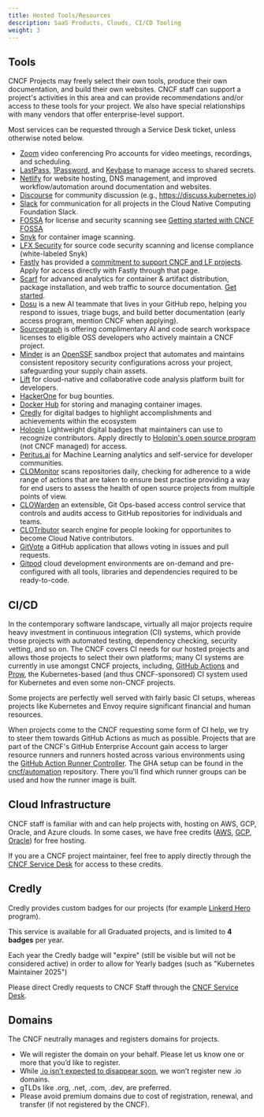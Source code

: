 ```yaml
---
title: Hosted Tools/Resources
description: SaaS Products, Clouds, CI/CD Tooling
weight: 3
---
```


## Tools

CNCF Projects may freely select their own tools, produce their own documentation, and build their own websites. CNCF staff can support a project's activities in this area and can provide recommendations and/or access to these tools for your project. We also have special relationships with many vendors that offer enterprise-level support.

Most services can be requested through a Service Desk ticket, unless otherwise noted below.

- [Zoom](https://zoom.us/) video conferencing Pro accounts for video meetings, recordings, and scheduling.
- [LastPass](https://www.lastpass.com/), [1Password](https://github.com/1Password/1password-teams-open-source), and [Keybase](https://keybase.io) to manage access to shared secrets.
- [Netlify](https://netlify.com) for website hosting, DNS management, and improved workflow/automation around documentation and websites.
- [Discourse](https://www.discourse.org/) for community discussion (e.g., <https://discuss.kubernetes.io>)
- [Slack](https://slack.com) for communication for all projects in the Cloud Native Computing Foundation Slack.
- [FOSSA](https://fossa.io) for license and security scanning see [Getting started with CNCF FOSSA](./fossa-getting-started.md)
- [Snyk](https://snyk.io) for container image scanning.
- [LFX Security](https://lfx.linuxfoundation.org/tools/security/) for source code security scanning and license compliance (white-labeled Snyk)
- [Fastly](https://www.fastly.com/) has provided a [commitment to support CNCF and LF projects](https://www.fastly.com/blog/fast-forward-were-here-for-the-maintainers/). Apply for access directly with Fastly through that page.
- [Scarf](https://scarf.sh) for advanced analytics for container & artifact distribution, package installation, and web traffic to source documentation. [Get started](https://docs.scarf.sh/quick-start/).
- [Dosu](https://dosu.dev/) is a new AI teammate that lives in your GitHub repo, helping you respond to issues, triage bugs, and build better documentation (early access program, mention CNCF when applying).
- [Sourcegraph](https://sourcegraph.com/supporting-the-cncf) is offering complimentary AI and code search workspace licenses to eligible OSS developers who actively maintain a CNCF project.
- [Minder](https://github.com/mindersec) is an [OpenSSF](https://openssf.org/) sandbox project that automates and maintains consistent repository security configurations across your project, safeguarding your supply chain assets.
- [Lift](https://www.sonatype.com/products/sonatype-lift/) for cloud-native and collaborative code analysis platform built for developers.
- [HackerOne](https://www.hackerone.com) for bug bounties.
- [Docker Hub](https://hub.docker.com/) for storing and managing container images.
- [Credly](#credly) for digital badges to highlight accomplishments and achievements within the ecosystem
- [Holopin](https://www.holopin.io/) Lightweight digital badges that maintainers can use to recognize contributors. Apply directly to [Holopin's open source program](https://www.holopin.io/opensource) (not CNCF managed) for access.
- [Peritus.ai](https://peritus.ai/) for Machine Learning analytics and self-service for developer communities.
- [CLOMonitor](https://clomonitor.io) scans repositories daily, checking for adherence to a wide range of actions that are taken to ensure best practise providing a way for end users to assess the health of open source projects from multiple points of view.
- [CLOWarden](https://clowarden.io) an extensible, Git Ops-based access control service that controls and audits access to GitHub repositories for individuals and teams.
- [CLOTributor](https://clotributor.dev/) search engine for people looking for opportunites to become Cloud Native contributors.
- [GitVote](https://github.com/cncf/gitvote) a GitHub application that allows voting in issues and pull requests.
- [Gitpod](https://www.gitpod.io/) cloud development environments are on-demand and pre-configured with all tools, libraries and dependencies required to be ready-to-code.


## CI/CD

In the contemporary software landscape, virtually all major projects require heavy investment in continuous integration (CI) systems, which provide those projects with automated testing, dependency checking, security vetting, and so on. The CNCF covers CI needs for our hosted projects and allows those projects to select their own platforms; many CI systems are currently in use amongst CNCF projects, including, [GitHub Actions](https://github.com/features/actions) and [Prow](https://github.com/kubernetes/test-infra/tree/master/prow), the Kubernetes-based (and thus CNCF-sponsored) CI system used for Kubernetes and even some non-CNCF projects.

Some projects are perfectly well served with fairly basic CI setups, whereas projects like Kubernetes and Envoy require significant financial and human resources.

When projects come to the CNCF requesting some form of CI help, we try to steer them towards GitHub Actions as much as possible. Projects that are part of the CNCF's GitHub Enterprise Account gain access to larger resource runners and runners hosted across various environments using the [GitHub Action Runner Controller](https://github.com/actions/actions-runner-controller). The GHA setup can be found in the [cncf/automation](https://github.com/cncf/automation/tree/main/ci/) repository. There you'll find which runner groups can be used and how the runner image is built.


## Cloud Infrastructure

CNCF staff is familiar with and can help projects with, hosting on AWS, GCP, Oracle, and Azure clouds. In some cases, we have free credits ([AWS](https://www.cncf.io/announcement/2019/11/19/cloud-native-computing-foundation-receives-200000-in-credits-from-amazon-web-services-aws/), [GCP](https://www.cncf.io/google-cloud-recommits-3m-to-kubernetes/), [Oracle](https://www.cncf.io/blog/2024/02/02/oracle-oci-credits-are-now-available-to-cncf-projects-here-is-what-you-need-to-know/)) for free hosting.

If you are a CNCF project maintainer, feel free to apply directly through the [CNCF Service Desk](http://servicedesk.cncf.io) for access to these credits.

## Credly

Credly provides custom badges for our projects (for example [Linkerd Hero](https://www.youracclaim.com/badges/538d249f-ec6d-4c5c-93f4-44d7c5596b36/twitter) program).

This service is available for all Graduated projects, and is limited to **4 badges** per year.

Each year the Credly badge will "expire" (still be visible but will not be considered active) in order to allow for Yearly badges (such as "Kubernetes Maintainer 2025")

Please direct Credly requests to CNCF Staff through the [CNCF Service Desk](http://servicedesk.cncf.io).

## Domains

The CNCF neutrally manages and registers domains for projects.

- We will register the domain on your behalf. Please let us know one or more that you’d like to register.
- While [.io isn’t expected to disappear soon](https://thenewstack.io/what-is-the-future-of-the-io-domain/), we won’t register new .io domains.
- gTLDs like .org, .net, .com, .dev, are preferred.
- Please avoid premium domains due to cost of registration, renewal, and transfer (if not registered by the CNCF).
